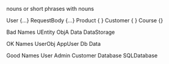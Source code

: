nouns or short phrases with nouns

User {...}
RequestBody {...}
Product { }
Customer { }
Course {}

Bad Names
  UEntity
  ObjA
  Data
  DataStorage

OK Names
  UserObj
  AppUser
  Db
  Data
  
Good Names
  User
  Admin
  Customer
  Database
  SQLDatabase
  
